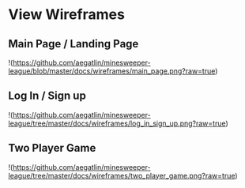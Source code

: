 # View Wireframes

## Main Page / Landing Page
!(https://github.com/aegatlin/minesweeper-league/blob/master/docs/wireframes/main_page.png?raw=true)

## Log In / Sign up
!(https://github.com/aegatlin/minesweeper-league/tree/master/docs/wireframes/log_in_sign_up.png?raw=true)

## Two Player Game
!(https://github.com/aegatlin/minesweeper-league/tree/master/docs/wireframes/two_player_game.png?raw=true)
